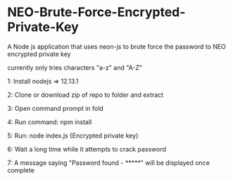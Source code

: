 # NEO-Brute-Force-Encrypted-Private-Key
A Node js application that uses neon-js to brute force the password to NEO encrypted private key

currently only tries characters "a-z" and "A-Z"

1: Install nodejs => 12.13.1 

2: Clone or download zip of repo to folder and extract

3: Open command prompt in fold

4: Run command: npm install

5: Run: node index.js {Encrypted private key}

6: Wait a long time while it attempts to crack password

7: A message saying "Password found - *****" will be displayed once complete
